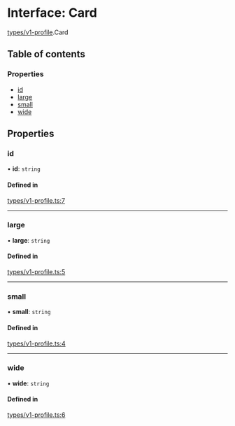 # Interface: Card

[types/v1-profile](../modules/types_v1_profile.md).Card

## Table of contents

### Properties

- [id](types_v1_profile.Card.md#id)
- [large](types_v1_profile.Card.md#large)
- [small](types_v1_profile.Card.md#small)
- [wide](types_v1_profile.Card.md#wide)

## Properties

### id

• **id**: `string`

#### Defined in

[types/v1-profile.ts:7](https://github.com/jameslinimk/unofficial-valorant-api/blob/c148ced/package/src/types/v1-profile.ts#L7)

___

### large

• **large**: `string`

#### Defined in

[types/v1-profile.ts:5](https://github.com/jameslinimk/unofficial-valorant-api/blob/c148ced/package/src/types/v1-profile.ts#L5)

___

### small

• **small**: `string`

#### Defined in

[types/v1-profile.ts:4](https://github.com/jameslinimk/unofficial-valorant-api/blob/c148ced/package/src/types/v1-profile.ts#L4)

___

### wide

• **wide**: `string`

#### Defined in

[types/v1-profile.ts:6](https://github.com/jameslinimk/unofficial-valorant-api/blob/c148ced/package/src/types/v1-profile.ts#L6)
